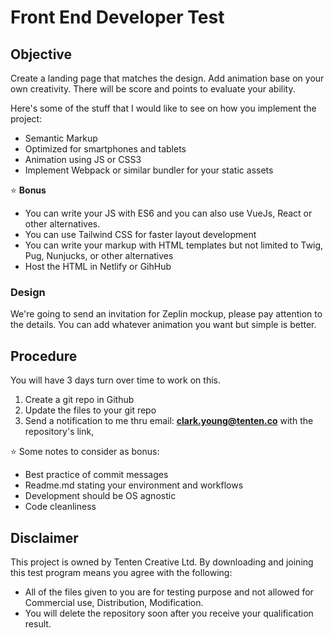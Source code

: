 # Front End Developer Test

## Objective

Create a landing page that matches the design. Add animation base on your own creativity. There will be score and points to evaluate your ability.

Here's some of the stuff that I would like to see on how you implement the project:

- Semantic Markup
- Optimized for smartphones and tablets
- Animation using JS or CSS3
- Implement Webpack or similar bundler for your static assets

⭐️ **Bonus**

- You can write your JS with ES6 and you can also use VueJs, React or other alternatives.
- You can use Tailwind CSS for faster layout development
- You can write your markup with HTML templates but not limited to Twig, Pug, Nunjucks, or other alternatives
- Host the HTML in Netlify or GihHub

### Design

We're going to send an invitation for Zeplin mockup, please pay attention to the details. You can add whatever animation you want but simple is better.

## Procedure

You will have 3 days turn over time to work on this.

1. Create a git repo in Github
2. Update the files to your git repo
3. Send a notification to me thru email: **clark.young@tenten.co** with the repository's link,

⭐️ Some notes to consider as bonus:

- Best practice of commit messages
- Readme.md stating your environment and workflows
- Development should be OS agnostic
- Code cleanliness

## Disclaimer

This project is owned by Tenten Creative Ltd. By downloading and joining this test program means you agree with the following:

- All of the files given to you are for testing purpose and not allowed for Commercial use, Distribution, Modification.
- You will delete the repository soon after you receive your qualification result.
